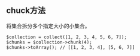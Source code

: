 ## chuck方法

将集合拆分多个指定大小的小集合。

```
$collection = collect([1, 2, 3, 4, 5, 6, 7]);
$chunks = $collection->chunk(4);
$chunks->toArray(); // [[1, 2, 3, 4], [5, 6, 7]]
```
